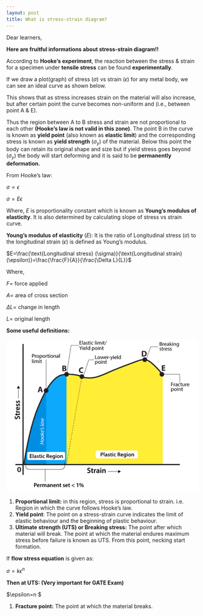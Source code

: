 ```yaml
---
layout: post
title: What is stress-strain diagram? 
---
```

Dear learners, 

**Here are fruitful informations about stress-strain diagram!!**


According to **Hooke’s experiment**, the reaction between the stress & strain for a specimen under **tensile stress** can be found **experimentally**.

If we draw a plot(graph) of stress $(\sigma)$ vs strain $(\epsilon)$ for any metal body, we can see an ideal curve as shown below.

This shows that as stress increases strain on the material will also increase, but after certain point the curve becomes non-uniform and (i.e., between point A & E).

Thus the region between A to B stress and strain are not proportional to each other **(Hooke’s law is not valid in this zone)**. The point B in the curve is known as **yield point** (also known as **elastic limit**) and the corresponding stress is known as **yield strength** $(\sigma_y)$ of the material. Below this point the body can retain its original shape and size but if yield stress goes beyond $(\sigma_y)$ the body will start deforming and it is said to be **permanently deformation.**

From Hooke’s law: 

$\sigma \propto \epsilon$

$\sigma =E \epsilon$

Where, $E$ is proportionality constant which is known as **Young’s modulus of elasticity**. It is also determined by calculating slope of stress vs strain curve.

**Young’s modulus of elasticity** $(E)$: It is the ratio of Longitudinal stress $(\sigma)$ to the longitudinal strain $(\epsilon)$ is defined as Young’s modulus.

$E=\frac{\text{Longitudinal stress} (\sigma)}{\text{Longitudinal strain} (\epsilon)}=\frac{\frac{F}{A}}{\frac{\Delta L}{L}}$

Where,

$F=$ force applied

$A=$ area of cross section

$\Delta L =$ change in length

$L=$ original length

**Some useful definitions:**

![image](/assets/images/12.png)

1. **Proportional limit:** in this region, stress is proportional to strain. i.e. Region in which the curve follows Hooke’s law.
2. **Yield point**: The point on a stress-strain curve indicates the limit of elastic behaviour and the beginning of plastic behaviour.
3. **Ultimate strength (UTS) or Breaking stress:** The point after which material will break. The point at which the material endures maximum stress before failure is known as UTS. From this point, necking start formation.

If **flow stress equation** is given as:

$\sigma= k\epsilon^n$

**Then at UTS: (Very important for GATE Exam)**

$\epsilon=n $

1. **Fracture point:** The point at which the material breaks.
